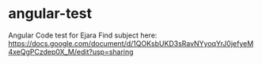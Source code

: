 # angular-test
Angular Code test for Ejara 
Find subject here: https://docs.google.com/document/d/1QOKsbUKD3sRavNYyoqYrJ0jefyeM4xeQgPCzdep0X_M/edit?usp=sharing
